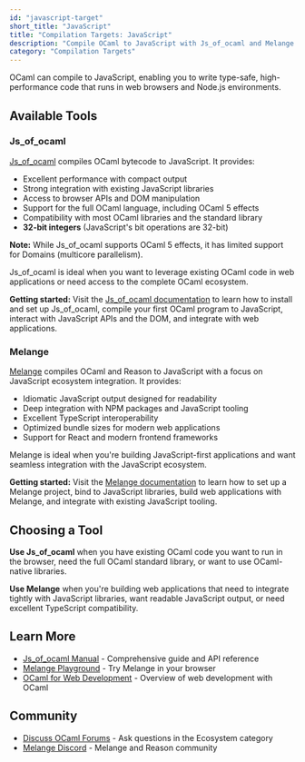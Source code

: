 ```yaml
---
id: "javascript-target"
short_title: "JavaScript"
title: "Compilation Targets: JavaScript"
description: "Compile OCaml to JavaScript with Js_of_ocaml and Melange. Build type-safe web applications that run in browsers and Node.js with high performance."
category: "Compilation Targets"
---
```


OCaml can compile to JavaScript, enabling you to write type-safe, high-performance code that runs in web browsers and Node.js environments.

## Available Tools

### Js_of_ocaml

[Js_of_ocaml](https://ocsigen.org/js_of_ocaml/) compiles OCaml bytecode to JavaScript. It provides:

- Excellent performance with compact output
- Strong integration with existing JavaScript libraries
- Access to browser APIs and DOM manipulation
- Support for the full OCaml language, including OCaml 5 effects
- Compatibility with most OCaml libraries and the standard library
- **32-bit integers** (JavaScript's bit operations are 32-bit)

**Note:** While Js_of_ocaml supports OCaml 5 effects, it has limited support for Domains (multicore parallelism).

Js_of_ocaml is ideal when you want to leverage existing OCaml code in web applications or need access to the complete OCaml ecosystem.

**Getting started:** Visit the [Js_of_ocaml documentation](https://ocsigen.org/js_of_ocaml/latest/manual/overview) to learn how to install and set up Js_of_ocaml, compile your first OCaml program to JavaScript, interact with JavaScript APIs and the DOM, and integrate with web applications.

### Melange

[Melange](https://melange.re) compiles OCaml and Reason to JavaScript with a focus on JavaScript ecosystem integration. It provides:

- Idiomatic JavaScript output designed for readability
- Deep integration with NPM packages and JavaScript tooling
- Excellent TypeScript interoperability
- Optimized bundle sizes for modern web applications
- Support for React and modern frontend frameworks

Melange is ideal when you're building JavaScript-first applications and want seamless integration with the JavaScript ecosystem.

**Getting started:** Visit the [Melange documentation](https://melange.re/v5.0.0/) to learn how to set up a Melange project, bind to JavaScript libraries, build web applications with Melange, and integrate with existing JavaScript tooling.

## Choosing a Tool

**Use Js_of_ocaml** when you have existing OCaml code you want to run in the browser, need the full OCaml standard library, or want to use OCaml-native libraries.

**Use Melange** when you're building web applications that need to integrate tightly with JavaScript libraries, want readable JavaScript output, or need excellent TypeScript compatibility.

## Learn More

- [Js_of_ocaml Manual](https://ocsigen.org/js_of_ocaml/latest/manual/overview) - Comprehensive guide and API reference
- [Melange Playground](https://melange.re/v5.0.0/playground/) - Try Melange in your browser
- [OCaml for Web Development](https://ocaml.org/docs/web-development) - Overview of web development with OCaml

## Community

- [Discuss OCaml Forums](https://discuss.ocaml.org/) - Ask questions in the Ecosystem category
- [Melange Discord](https://discord.gg/reasonml) - Melange and Reason community
